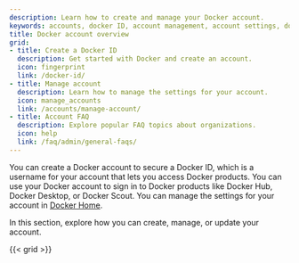```yaml
---
description: Learn how to create and manage your Docker account.
keywords: accounts, docker ID, account management, account settings, docker account, docker home
title: Docker account overview
grid:
- title: Create a Docker ID
  description: Get started with Docker and create an account.
  icon: fingerprint
  link: /docker-id/
- title: Manage account
  description: Learn how to manage the settings for your account.
  icon: manage_accounts
  link: /accounts/manage-account/
- title: Account FAQ
  description: Explore popular FAQ topics about organizations.
  icon: help
  link: /faq/admin/general-faqs/
---
```


You can create a Docker account to secure a Docker ID, which is a username for your account that lets you access Docker products. You can use your Docker account to sign in to Docker products like Docker Hub, Docker Desktop, or Docker Scout. You can manage the settings for your account in [Docker Home](https://account.docker.com/).

In this section, explore how you can create, manage, or update your account.

{{< grid >}}